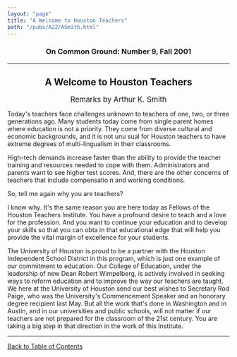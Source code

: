 ```yaml
---
layout: "page"
title: "A Welcome to Houston Teachers"
path: "/pubs/A22/ASmith.html"
---
```

<main>
<h3 align="CENTER">On Common Ground: Number 9, Fall 2001</h3>
<hr/>
<h2 align="CENTER">A Welcome to Houston Teachers</h2>
<p align="CENTER"><big>Remarks by Arthur K. Smith</big></p>
<p>Today's teachers face challenges unknown to teachers of one, two, or three generations ago. Many students today come from single parent homes where education is not a priority. They come from diverse cultural and economic backgrounds, and it is not unu
sual for Houston teachers to have extreme degrees of multi-lingualism in their classrooms. </p>
<p>High-tech demands increase faster than the ability to provide the teacher training and resources needed to cope with them. Administrators and parents want to see higher test scores. And, there are the other concerns of teachers that include compensatio
n and working conditions.</p>
<p>So, tell me again why you are teachers?</p>
<p>I know why. It's the same reason you are here today as Fellows of the Houston Teachers Institute. You have a profound desire to teach and a love for the profession. And you want to continue your education and to develop your skills so that you can obta
in that educational edge that will help you provide the vital margin of excellence for your students.</p>
<p>The University of Houston is proud to be a partner with the Houston Independent School District in this program, which is just one example of our commitment to education. Our College of Education, under the leadership of new Dean Robert 
Wimpelberg, is actively involved in seeking ways to reform education and to improve the way our teachers are taught. We here at the University of Houston 
send our best wishes to Secretary Rod Paige, who was the University's Commencement Speaker and an honorary degree recipient last May. But all the work that's done in Washington and in Austin, and in our universities and public schools, will not matter if 
our teachers are not 
prepared for the classroom of the 21st 
century. You are taking a big step in that direction in the work of this Institute.
</p>
<hr/>
<p><a href=".\">Back to Table of Contents</a></p>
</main>